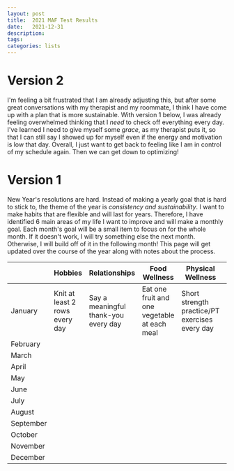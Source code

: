 ```yaml
---
layout: post
title:  2021 MAF Test Results
date:   2021-12-31
description: 
tags: 
categories: lists
---
```


# Version 2
I'm feeling a bit frustrated that I am already adjusting this, but after some great conversations with my therapist and my roommate, I think I have come up with a plan that is more sustainable. With version 1 below, I was already feeling overwhelmed thinking that I _need_ to check off everything every day. I've learned I need to give myself some _grace_, as my therapist puts it, so that I can still say I showed up for myself even if the energy and motivation is low that day. Overall, I just want to get back to feeling like I am in control of my schedule again. Then we can get down to optimizing!

# Version 1
New Year's resolutions are hard. Instead of making a yearly goal that is hard to stick to, the theme of the year is _consistency and sustainability_. I want to make habits that are flexible and will last for years. Therefore, I have identified 6 main areas of my life I want to improve and will make a monthly goal. Each month's goal will be a small item to focus on for the whole month. If it doesn't work, I will try something else the next month. Otherwise, I will build off of it in the following month! This page will get updated over the course of the year along with notes about the process.

|           | Hobbies  | Relationships  | Food Wellness  | Physical Wellness  | Personal/Professional Developement  | Productivity  |
|---        |---       |---             |---             |---                 |---                                  |---            |
| January   | Knit at least 2 rows every day  | Say a meaningful thank-you every day  | Eat one fruit and one vegetable at each meal  | Short strength practice/PT exercises every day  | Complete fellowship application  | Implement Deep Work routine  |
| February  |   |   |   |   |   |   |
| March     |   |   |   |   |   |   |
| April     |   |   |   |   |   |   |
| May       |   |   |   |   |   |   |
| June      |   |   |   |   |   |   |
| July      |   |   |   |   |   |   |
| August    |   |   |   |   |   |   |
| September |   |   |   |   |   |   |
| October   |   |   |   |   |   |   |
| November  |   |   |   |   |   |   |
| December  |   |   |   |   |   |   |
